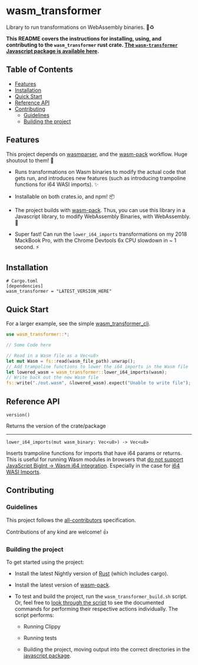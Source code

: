 # wasm_transformer

Library to run transformations on WebAssembly binaries. 🦀♻️

**This README covers the instructions for installing, using, and contributing to the `wasm_transformer` rust crate. [The `wasm-transformer` Javascript package is available here](../../packages/wasm-transformer).**

## Table of Contents

- [Features](#features)
- [Installation](#installation)
- [Quick Start](#quick-start)
- [Reference API](#reference-api)
- [Contributing](#contributing)
  - [Guidelines](#guidelines)
  - [Building the project](#building-the-project)

## Features

This project depends on [wasmparser](https://github.com/yurydelendik/wasmparser.rs), and the [wasm-pack](https://github.com/rustwasm/wasm-pack) workflow. Huge shoutout to them! 🙏

- Runs transformations on Wasm binaries to modify the actual code that gets run, and introduces new features (such as introducing trampoline functions for i64 WASI imports). ✨

- Installable on both crates.io, and npm! 📦

- The project builds with [wasm-pack](https://github.com/rustwasm/wasm-pack). Thus, you can use this library in a Javascript library, to modify WebAssembly Binaries, with WebAssembly. 🤯

- Super fast! Can run the `lower_i64_imports` transformations on my 2018 MackBook Pro, with the Chrome Devtools 6x CPU slowdown in ~ 1 second. ⚡

## Installation

```
# Cargo.toml
[dependencies]
wasm_transformer = "LATEST_VERSION_HERE"
```

## Quick Start

For a larger example, see the simple [wasm_transformer_cli](../../examples/wasm_transformer_cli).

```rust
use wasm_transformer::*;

// Some Code here

// Read in a Wasm file as a Vec<u8>
let mut Wasm = fs::read(wasm_file_path).unwrap();
// Add trampoline functions to lower the i64 imports in the Wasm file
let lowered_wasm = wasm_transformer::lower_i64_imports(wasm);
// Write back out the new Wasm file
fs::write("./out.wasm", &lowered_wasm).expect("Unable to write file");
```

## Reference API

`version()`

Returns the version of the crate/package

---

`lower_i64_imports(mut wasm_binary: Vec<u8>) -> Vec<u8>`

Inserts trampoline functions for imports that have i64 params or returns. This is useful for running Wasm modules in browsers that [do not support JavaScript BigInt -> Wasm i64 integration](https://github.com/WebAssembly/proposals/issues/7). Especially in the case for [i64 WASI Imports](https://github.com/CraneStation/wasmtime/blob/master/docs/WASI-api.md#clock_time_get).

## Contributing

### Guidelines

This project follows the [all-contributors](https://github.com/kentcdodds/all-contributors) specification.

Contributions of any kind are welcome! 👍

### Building the project

To get started using the project:

- Install the latest Nightly version of [Rust](https://www.rust-lang.org/tools/install) (which includes cargo).

- Install the latest version of [wasm-pack](https://github.com/rustwasm/wasm-pack).

- To test and build the project, run the `wasm_transformer_build.sh` script. Or, feel free to [look through the script](./wasm_transformer_build.sh) to see the documented commands for performing their respective actions individually. The script performs:

  - Running Clippy

  - Running tests

  - Building the project, moving output into the correct directories in the [javascript package](../../packages/wasm-transformer).
